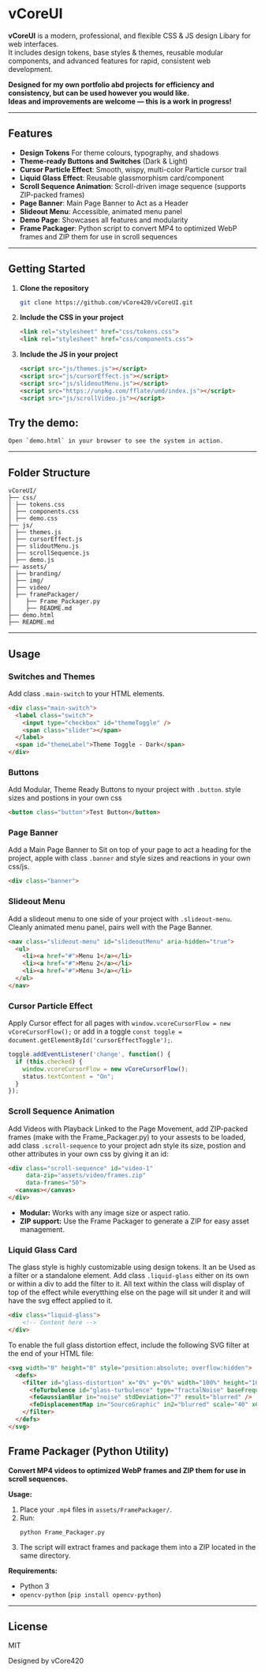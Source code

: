 # vCoreUI

**vCoreUI** is a modern, professional, and flexible CSS & JS design Libary for web interfaces.  
It includes design tokens, base styles & themes, reusable modular components, and advanced features for rapid, consistent web development.

**Designed for my own portfolio abd projects for efficiency and consistency,  but can be used however you would like.  
Ideas and improvements are welcome — this is a work in progress!**

---

## Features

- **Design Tokens** For theme colours, typography, and shadows
- **Theme-ready Buttons and Switches** (Dark & Light)
- **Cursor Particle Effect**: Smooth, wispy, multi-color Particle cursor trail
- **Liquid Glass Effect**: Reusable glassmorphism card/component
- **Scroll Sequence Animation**: Scroll-driven image sequence (supports ZIP-packed frames)
- **Page Banner**: Main Page Banner to Act as a Header
- **Slideout Menu**: Accessible, animated menu panel
- **Demo Page**: Showcases all features and modularity
- **Frame Packager**: Python script to convert MP4 to optimized WebP frames and ZIP them for use in scroll sequences

---

## Getting Started

1. **Clone the repository**

    ```sh
    git clone https://github.com/vCore420/vCoreUI.git
    ```

2. **Include the CSS in your project**

    ```html
    <link rel="stylesheet" href="css/tokens.css">
    <link rel="stylesheet" href="css/components.css">
    ```

3. **Include the JS in your project**

    ```html
    <script src="js/themes.js"></script>
    <script src="js/cursorEffect.js"></script>
    <script src="js/slideoutMenu.js"></script>
    <script src="https://unpkg.com/fflate/umd/index.js"></script>
    <script src="js/scrollVideo.js"></script>
    ```


## Try the demo:  
    Open `demo.html` in your browser to see the system in action.

---

## Folder Structure

```
vCoreUI/
├── css/
│ ├── tokens.css
│ ├── components.css
│ ├── demo.css
├── js/
│ ├── themes.js
│ ├── cursorEffect.js
│ ├── slidoutMenu.js
│ ├── scrollSequence.js
│ ├── demo.js
├── assets/
│ ├── branding/
│ ├── img/
│ ├── video/
│ ├── framePackager/
│    ├── Frame_Packager.py
│    ├── README.md
├── demo.html
├── README.md
```

---

## Usage

### **Switches and Themes**

Add class `.main-switch` to your HTML elements.

```html
<div class="main-switch">
  <label class="switch">
    <input type="checkbox" id="themeToggle" />
    <span class="slider"></span>
  </label>
  <span id="themeLabel">Theme Toggle - Dark</span>
</div>
```

### **Buttons**

Add Modular, Theme Ready Buttons to nyour project with `.button`. style sizes and postions in your own css

```html
<button class="button">Test Button</button>
```

### **Page Banner**

Add a Main Page Banner to Sit on top of your page to act a heading for the project, apple with class `.banner` and style sizes and reactions in your own css/js.

```html
<div class="banner">
```

### **Slideout Menu**

Add a slideout menu to one side of your project with `.slideout-menu`. Cleanly animated menu panel, pairs well with the Page Banner. 

```html
<nav class="slideout-menu" id="slideoutMenu" aria-hidden="true">
  <ul>
    <li><a href="#">Menu 1</a></li>
    <li><a href="#">Menu 2</a></li>
    <li><a href="#">Menu 3</a></li>
  </ul>
</nav>
```

### **Cursor Particle Effect**

Apply Cursor effect for all pages with `window.vcoreCursorFlow = new vCoreCursorFlow();` or add in a toggle `const toggle = document.getElementById('cursorEffectToggle');`.

```js
toggle.addEventListener('change', function() {
  if (this.checked) {
    window.vcoreCursorFlow = new vCoreCursorFlow();
    status.textContent = "On";
  }
});
```  

### **Scroll Sequence Animation**

Add Videos with Playback Linked to the Page Movement, add ZIP-packed frames (make with the Frame_Packager.py) to your assests to be loaded, add class `.scroll-sequence` to your project adn style its size, postion and other attributes in your own css by giving it an id:

```html
<div class="scroll-sequence" id="video-1"
     data-zip="assets/video/frames.zip"
     data-frames="50">
  <canvas></canvas>
</div>
```
- **Modular:** Works with any image size or aspect ratio.
- **ZIP support:** Use the Frame Packager to generate a ZIP for easy asset management.


### **Liquid Glass Card** 

The glass style is highly customizable using design tokens. It an be Used as a filter or a standalone element. Add class `.liquid-glass` either on its own or within a div to add the filter to it. All text within the class will display of top of the effect while everytthing else on the page will sit under it and will have the svg effect applied to it. 

```html
<div class="liquid-glass">
    <!-- Content here -->
</div>
```

To enable the full glass distortion effect, include the following SVG filter at the end of your HTML file:

```html
<svg width="0" height="0" style="position:absolute; overflow:hidden">
  <defs>
    <filter id="glass-distortion" x="0%" y="0%" width="100%" height="100%">
      <feTurbulence id="glass-turbulence" type="fractalNoise" baseFrequency="0.024 0.024" numOctaves="56" seed="95" result="noise" />
      <feGaussianBlur in="noise" stdDeviation="7" result="blurred" />
      <feDisplacementMap in="SourceGraphic" in2="blurred" scale="40" xChannelSelector="R" yChannelSelector="G" />
    </filter>
  </defs>
</svg>
```

## Frame Packager (Python Utility)

**Convert MP4 videos to optimized WebP frames and ZIP them for use in scroll sequences.**

**Usage:**
1. Place your `.mp4` files in `assets/FramePackager/`.
2. Run:
   ```
   python Frame_Packager.py
   ```
3. The script will extract frames and package them into a ZIP located in the same directory.

**Requirements:**  
- Python 3  
- `opencv-python` (`pip install opencv-python`)

---

## License

MIT

Designed by vCore420